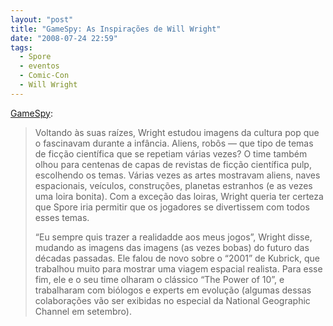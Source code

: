 ```yaml
---
layout: "post"
title: "GameSpy: As Inspirações de Will Wright"
date: "2008-07-24 22:59"
tags:
  - Spore
  - eventos
  - Comic-Con
  - Will Wright
---
```


[GameSpy](http://pc.gamespy.com/articles/893/893669p1.html):

> Voltando às suas raízes, Wright estudou imagens da cultura pop que o fascinavam durante a infância. Aliens, robôs — que tipo de temas de ficção científica que se repetiam várias vezes?  O time também olhou para centenas de capas de revistas de ficção científica pulp, escolhendo os temas. Várias vezes as artes mostravam aliens, naves espacionais, veículos, construções, planetas estranhos (e as vezes uma loira bonita). Com a exceção das loiras, Wright queria ter certeza que Spore iria permitir que os jogadores se divertissem com todos esses temas.
>
> “Eu sempre quis trazer a realidadde aos meus jogos”, Wright disse, mudando as imagens das imagens (as vezes bobas) do futuro das décadas passadas.  Ele falou de novo sobre o “2001” de Kubrick, que trabalhou muito para mostrar uma viagem espacial realista. Para esse fim, ele e o seu time olharam o clássico “The Power of 10”, e trabalharam com biólogos e experts em evolução (algumas dessas colaborações vão ser exibidas no especial da National Geographic Channel em setembro).
